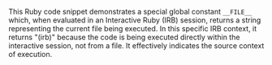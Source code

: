 This Ruby code snippet demonstrates a special global constant `__FILE__` which, when evaluated in an Interactive Ruby (IRB) session, returns a string representing the current file being executed. In this specific IRB context, it returns "(irb)" because the code is being executed directly within the interactive session, not from a file.  It effectively indicates the source context of execution.
